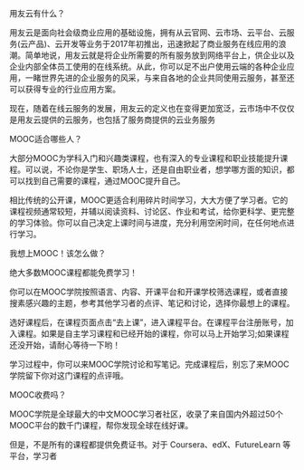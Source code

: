 用友云有什么？

用友云是面向社会级商业应用的基础设施，拥有从云官网、云市场、云平台、云服务(云产品)、云开发等业务于2017年初推出，迅速掀起了商业服务在线应用的浪潮。简单地说，用友云就是将企业所需要的所有服务放到网络平台上，供企业以及企业内部全体员工使用的在线系统。从此，你可以足不出户使用云端的各种企业应用，一睹世界先进的企业服务的风采，与来自各地的企业共同使用云服务，甚至还可以获得专业的行业应用方案。

现在，随着在线云服务的发展，用友云的定义也在变得更加宽泛，云市场中不仅仅是用友云提供的云服务，也包括了服务商提供的云业务服务

MOOC适合哪些人？

大部分MOOC为学科入门和兴趣类课程，也有深入的专业课程和职业技能提升课程。可以说，不论你是学生、职场人士，还是自由职业者，想学哪方面的知识，都可以找到自己需要的课程，通过MOOC提升自己。

相比传统的公开课，MOOC更适合利用碎片时间学习，大大方便了学习者。它的课程视频通常较短，并辅以阅读资料、讨论区、作业和考试，给你更科学、更完整的学习体验。你可以自己决定上课时间与进度，充分利用空闲时间，在任何地点进行学习。

我想上MOOC！该怎么做？

绝大多数MOOC课程都能免费学习！

你可以在MOOC学院按照语言、内容、开课平台和开课学校筛选课程，或者直接搜素感兴趣的主题，参考其他学习者的点评、笔记和讨论，选择你最想上的课程。

选好课程后，在课程页面点击“去上课”，进入课程平台。在课程平台注册账号，加入课程。如果是自主学习课程和已经开始的课程，你可以马上开始学习;如果课程还没开始，请耐心等待一下哟！

学习过程中，你可以来MOOC学院讨论和写笔记。完成课程后，别忘了来MOOC学院留下你对这门课程的点评哦。

MOOC收费吗？

MOOC学院是全球最大的中文MOOC学习者社区，收录了来自国内外超过50个MOOC平台的数千门课程，帮你发现全球在线好课。

但是，不是所有的课程都提供免费证书。对于 Coursera、edX、FutureLearn 等平台，学习者

